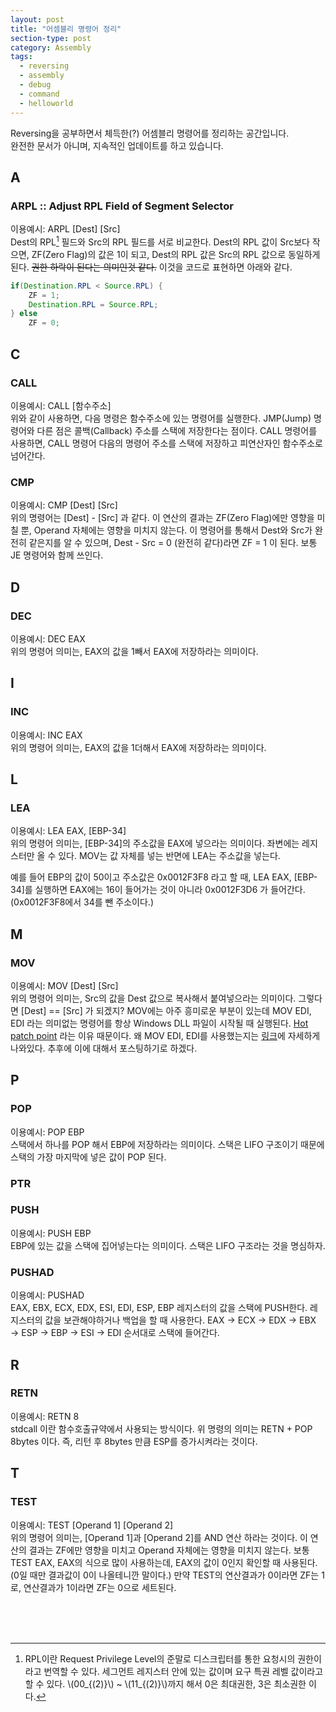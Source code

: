 ```yaml
---
layout: post
title: "어셈블리 명령어 정리"
section-type: post
category: Assembly
tags:
  - reversing
  - assembly
  - debug
  - command
  - helloworld
---
```


<font align="center"> Reversing을 공부하면서 체득한(?) 어셈블리 명령어를 정리하는 공간입니다. <br /> 완전한 문서가 아니며, 지속적인 업데이트를 하고 있습니다. </font>

## A

### ARPL :: Adjust RPL Field of Segment Selector

이용예시: ARPL \[Dest\] \[Src\] <br />
Dest의 RPL[^1] 필드와 Src의 RPL 필드를 서로 비교한다. Dest의 RPL 값이 Src보다 작으면, ZF(Zero Flag)의 값은 1이 되고, Dest의 RPL 값은 Src의 RPL 값으로 동일하게 된다. ~~권한 하락이 된다는 의미인것 같다.~~ 이것을 코드로 표현하면 아래와 같다.

```java
if(Destination.RPL < Source.RPL) {
	ZF = 1;
	Destination.RPL = Source.RPL;
} else
    ZF = 0;
```

## C

### CALL

이용예시: CALL \[함수주소\] <br />
위와 같이 사용하면, 다음 명령은 함수주소에 있는 명령어를 실행한다. JMP(Jump) 명령어와 다른 점은 콜백(Callback) 주소를 스택에 저장한다는 점이다. CALL 명령어를 사용하면, CALL 명령어 다음의 명령어 주소를 스택에 저장하고 피연산자인 함수주소로 넘어간다.

### CMP

이용예시: CMP \[Dest\] \[Src\] <br />
위의 명령어는 \[Dest\] - \[Src\] 과 같다. 이 연산의 결과는 ZF(Zero Flag)에만 영향을 미칠 뿐, Operand 자체에는 영향을 미치지 않는다. 이 명령어를 통해서 Dest와 Src가 완전히 같은지를 알 수 있으며, Dest - Src = 0 (완전히 같다)라면 ZF = 1 이 된다. 보통 JE 명령어와 함께 쓰인다.

## D

### DEC

이용예시: DEC EAX <br />
위의 명령어 의미는, EAX의 값을 1빼서 EAX에 저장하라는 의미이다.

## I

### INC

이용예시: INC EAX <br />
위의 명령어 의미는, EAX의 값을 1더해서 EAX에 저장하라는 의미이다.

## L

### LEA

이용예시: LEA EAX, \[EBP-34\] <br />
위의 명령어 의미는, \[EBP-34\]의 주소값을 EAX에 넣으라는 의미이다. 좌변에는 레지스터만 올 수 있다. MOV는 값 자체를 넣는 반면에 LEA는 주소값을 넣는다.

예를 들어 EBP의 값이 50이고 주소값은 0x0012F3F8 라고 할 때, LEA EAX, \[EBP-34\]를 실행하면 EAX에는 16이 들어가는 것이 아니라 0x0012F3D6 가 들어간다. (0x0012F3F8에서 34를 뺀 주소이다.)

## M

### MOV

이용예시: MOV \[Dest\] \[Src\] <br />
위의 명령어 의미는, Src의 값을 Dest 값으로 복사해서 붙여넣으라는 의미이다. 그렇다면 \[Dest\] == \[Src\] 가 되겠지? MOV에는 아주 흥미로운 부분이 있는데 MOV EDI, EDI 라는 의미없는 명령어를 항상 Windows DLL 파일이 시작될 때 실행된다. [Hot patch point][8420f58e] 라는 이유 때문이다. 왜 MOV EDI, EDI를 사용했는지는 [링크][f0b868f0]에 자세하게 나와있다. 추후에 이에 대해서 포스팅하기로 하겠다.

## P

### POP

이용예시: POP EBP <br />
스택에서 하나를 POP 해서 EBP에 저장하라는 의미이다. 스택은 LIFO 구조이기 때문에 스택의 가장 마지막에 넣은 값이 POP 된다.


### PTR

### PUSH

이용예시: PUSH EBP <br />
EBP에 있는 값을 스택에 집어넣는다는 의미이다. 스택은 LIFO 구조라는 것을 명심하자.

### PUSHAD

이용예시: PUSHAD <br />
EAX, EBX, ECX, EDX, ESI, EDI, ESP, EBP 레지스터의 값을 스택에 PUSH한다. 레지스터의 값을 보관해야하거나 백업을 할 때 사용한다. EAX → ECX → EDX → EBX → ESP → EBP → ESI → EDI 순서대로 스택에 들어간다.

## R

### RETN

이용예시: RETN 8 <br />
stdcall 이란 함수호출규약에서 사용되는 방식이다. 위 명령의 의미는 RETN + POP 8bytes 이다. 즉, 리턴 후 8bytes 만큼 ESP를 증가시켜라는 것이다.

## T

### TEST

이용예시: TEST \[Operand 1\] \[Operand 2\]<br />
위의 명령어 의미는, \[Operand 1\]과 \[Operand 2\]를 AND 연산 하라는 것이다. 이 연산의 결과는 ZF에만 영향을 미치고 Operand 자체에는 영향을 미치지 않는다. 보통 TEST EAX, EAX의 식으로 많이 사용하는데, EAX의 값이 0인지 확인할 때 사용된다. (0일 때만 결과값이 0이 나올테니깐 말이다.) 만약 TEST의 연산결과가 0이라면 ZF는 1로, 연산결과가 1이라면 ZF는 0으로 세트된다.




<br /><br /><br />

[^1]: RPL이란 Request Privilege Level의 준말로 디스크립터를 통한 요청시의 권한이라고 번역할 수 있다. 세그먼트 레지스터 안에 있는 값이며 요구 특권 레벨 값이라고 할 수 있다. \\(00_{(2)}\\) ~ \\(11_{(2)}\\)까지 해서 0은 최대권한, 3은 최소권한 이다.

  [8420f58e]: http://blog.naver.com/iwillhackyou/110066358544

  [f0b868f0]: https://blogs.msdn.microsoft.com/oldnewthing/20110921-00/?p=9583 "MSDN"
